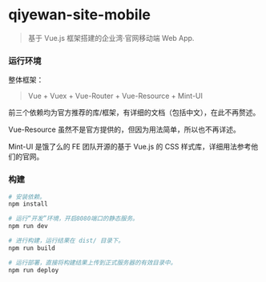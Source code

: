 # qiyewan-site-mobile

> 基于 Vue.js 框架搭建的企业湾·官网移动端 Web App.

### 运行环境

整体框架：

> Vue + Vuex + Vue-Router + Vue-Resource + Mint-UI

前三个依赖均为官方推荐的库/框架，有详细的文档（包括中文），在此不再赘述。

Vue-Resource 虽然不是官方提供的，但因为用法简单，所以也不再详述。

Mint-UI 是饿了么的 FE 团队开源的基于 Vue.js 的 CSS 样式库，详细用法参考他们的官网。

### 构建

``` bash
# 安装依赖。
npm install

# 运行“开发”环境，开启8080端口的静态服务。
npm run dev

# 进行构建，运行结果在 dist/ 目录下。
npm run build

# 运行部署，直接将构建结果上传到正式服务器的有效目录中。
npm run deploy
```

